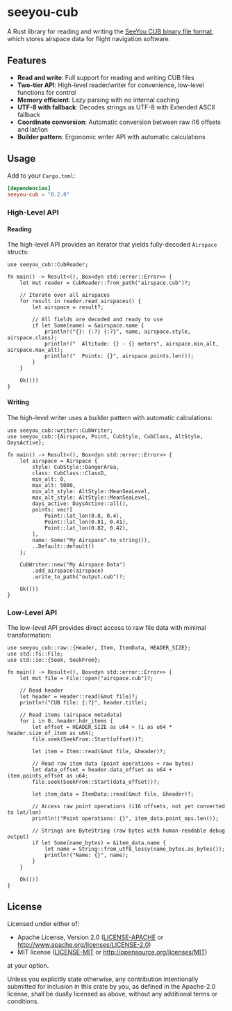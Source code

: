 # seeyou-cub

A Rust library for reading and writing the [SeeYou CUB binary file format](docs/CUB_file_format.md),
which stores airspace data for flight navigation software.

## Features

- **Read and write**: Full support for reading and writing CUB files
- **Two-tier API**: High-level reader/writer for convenience, low-level functions for control
- **Memory efficient**: Lazy parsing with no internal caching
- **UTF-8 with fallback**: Decodes strings as UTF-8 with Extended ASCII fallback
- **Coordinate conversion**: Automatic conversion between raw i16 offsets and lat/lon
- **Builder pattern**: Ergonomic writer API with automatic calculations

## Usage

Add to your `Cargo.toml`:

```toml
[dependencies]
seeyou-cub = "0.2.0"
```

### High-Level API

#### Reading

The high-level API provides an iterator that yields fully-decoded `Airspace` structs:

```rust,no_run
use seeyou_cub::CubReader;

fn main() -> Result<(), Box<dyn std::error::Error>> {
    let mut reader = CubReader::from_path("airspace.cub")?;

    // Iterate over all airspaces
    for result in reader.read_airspaces() {
        let airspace = result?;

        // All fields are decoded and ready to use
        if let Some(name) = &airspace.name {
            println!("{}: {:?} {:?}", name, airspace.style, airspace.class);
            println!("  Altitude: {} - {} meters", airspace.min_alt, airspace.max_alt);
            println!("  Points: {}", airspace.points.len());
        }
    }

    Ok(())
}
```

#### Writing

The high-level writer uses a builder pattern with automatic calculations:

```rust,no_run
use seeyou_cub::writer::CubWriter;
use seeyou_cub::{Airspace, Point, CubStyle, CubClass, AltStyle, DaysActive};

fn main() -> Result<(), Box<dyn std::error::Error>> {
    let airspace = Airspace {
        style: CubStyle::DangerArea,
        class: CubClass::ClassD,
        min_alt: 0,
        max_alt: 5000,
        min_alt_style: AltStyle::MeanSeaLevel,
        max_alt_style: AltStyle::MeanSeaLevel,
        days_active: DaysActive::all(),
        points: vec![
            Point::lat_lon(0.8, 0.4),
            Point::lat_lon(0.81, 0.41),
            Point::lat_lon(0.82, 0.42),
        ],
        name: Some("My Airspace".to_string()),
        ..Default::default()
    };

    CubWriter::new("My Airspace Data")
        .add_airspace(airspace)
        .write_to_path("output.cub")?;

    Ok(())
}
```

### Low-Level API

The low-level API provides direct access to raw file data with minimal transformation:

```rust,no_run
use seeyou_cub::raw::{Header, Item, ItemData, HEADER_SIZE};
use std::fs::File;
use std::io::{Seek, SeekFrom};

fn main() -> Result<(), Box<dyn std::error::Error>> {
    let mut file = File::open("airspace.cub")?;

    // Read header
    let header = Header::read(&mut file)?;
    println!("CUB file: {:?}", header.title);

    // Read items (airspace metadata)
    for i in 0..header.hdr_items {
        let offset = HEADER_SIZE as u64 + (i as u64 * header.size_of_item as u64);
        file.seek(SeekFrom::Start(offset))?;

        let item = Item::read(&mut file, &header)?;

        // Read raw item data (point operations + raw bytes)
        let data_offset = header.data_offset as u64 + item.points_offset as u64;
        file.seek(SeekFrom::Start(data_offset))?;

        let item_data = ItemData::read(&mut file, &header)?;

        // Access raw point operations (i16 offsets, not yet converted to lat/lon)
        println!("Point operations: {}", item_data.point_ops.len());

        // Strings are ByteString (raw bytes with human-readable debug output)
        if let Some(name_bytes) = &item_data.name {
            let name = String::from_utf8_lossy(name_bytes.as_bytes());
            println!("Name: {}", name);
        }
    }

    Ok(())
}
```

## License

Licensed under either of:

- Apache License, Version 2.0 ([LICENSE-APACHE](LICENSE-APACHE) or <http://www.apache.org/licenses/LICENSE-2.0>)
- MIT license ([LICENSE-MIT](LICENSE-MIT) or <http://opensource.org/licenses/MIT>)

at your option.

Unless you explicitly state otherwise, any contribution intentionally submitted
for inclusion in this crate by you, as defined in the Apache-2.0 license, shall
be dually licensed as above, without any additional terms or conditions.
